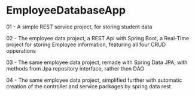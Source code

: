 # EmployeeDatabaseApp
01 - A simple REST service project, for storing student data

02 - The employee data project, a REST Api with Spring Boot, a Real-Time project for storing Employee information, featuring all four CRUD opperations

03 - The same employee data project, remade with Spring Data JPA, with methods from Jpa repository interface, rather then DAO

04 - The same employee data project, simplified further with automatic creation of the controller and service packages by spring data rest
